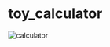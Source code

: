 # toy_calculator
![calculator](https://github.com/HyeongminJo/ironPillar/assets/113600578/8a3fd0e5-641c-43b3-9d55-93fa22bbb0e6)

